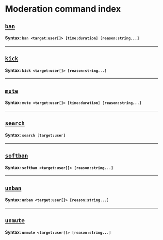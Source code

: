 # Moderation command index

## [`ban`](./commands/ban.md)
#### Syntax: `ban <target:user[]> [time:duration] [reason:string...]`
---
## [`kick`](./commands/kick.md)
#### Syntax: `kick <target:user[]> [reason:string...]`
---
## [`mute`](./commands/mute.md)
#### Syntax: `mute <target:user[]> [time:duration] [reason:string...]`
---
## [`search`](./commands/search.md)
#### Syntax: `search [target:user]`
---
## [`softban`](./commands/softban.md)
#### Syntax: `softban <target:user[]> [reason:string...]`
---
## [`unban`](./commands/unban.md)
#### Syntax: `unban <target:user[]> [reason:string...]`
---
## [`unmute`](./commands/unmute.md)
#### Syntax: `unmute <target:user[]> [reason:string...]`